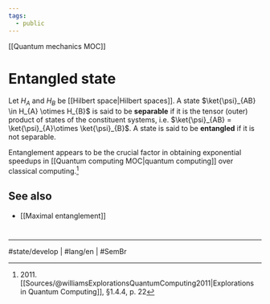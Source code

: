 ```yaml
---
tags:
  - public
---
```

[[Quantum mechanics MOC]]
# Entangled state

Let $H_{A}$ and $H_{B}$ be [[Hilbert space|Hilbert spaces]].
A state $\ket{\psi}_{AB} \in H_{A} \otimes H_{B}$ is said to be **separable** if it is the tensor (outer) product of states of the constituent systems, i.e. $\ket{\psi}_{AB} = \ket{\psi}_{A}\otimes \ket{\psi}_{B}$.
A state is said to be **entangled** if it is not separable.

Entanglement appears to be the crucial factor in obtaining exponential speedups in [[Quantum computing MOC|quantum computing]] over classical computing.[^2011]

[^2011]: 2011\. [[Sources/@williamsExplorationsQuantumComputing2011|Explorations in Quantum Computing]], §1.4.4, p. 22

## See also

- [[Maximal entanglement]]

#
---
  #state/develop | #lang/en | #SemBr
